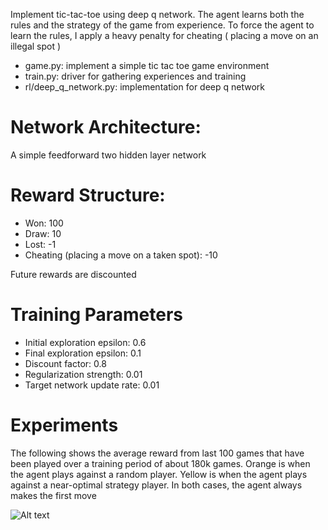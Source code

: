 Implement tic-tac-toe using deep q network. The agent learns both the rules and the strategy of the game from experience. To force the agent to learn the rules, I apply a heavy penalty for cheating ( placing a move on an illegal spot )

- game.py: implement a simple tic tac toe game environment
- train.py: driver for gathering experiences and training
- rl/deep_q_network.py: implementation for deep q network

# Network Architecture:

A simple feedforward two hidden layer network

# Reward Structure:

- Won: 100
- Draw: 10
- Lost: -1
- Cheating (placing a move on a taken spot): -10

Future rewards are discounted

# Training Parameters
- Initial exploration epsilon: 0.6
- Final exploration epsilon: 0.1
- Discount factor: 0.8
- Regularization strength: 0.01
- Target network update rate: 0.01

# Experiments

The following shows the average reward from last 100 games that have been played over a training period of about 180k games. Orange is when the agent plays against a random player. Yellow is when the agent plays against a near-optimal strategy player. In both cases, the agent always makes the first move

![Alt text](/screenshots/game_reward.png?raw=true&style=centerme "Experiments")
